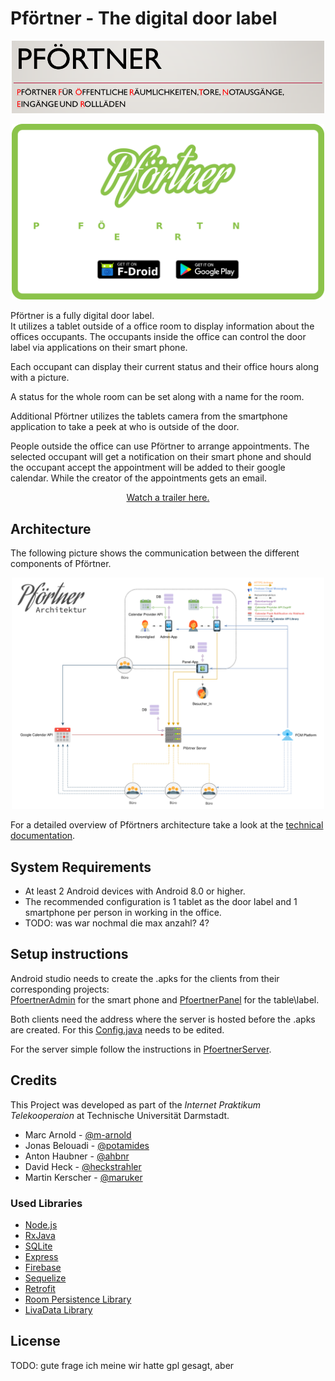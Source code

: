 # Pförtner - The digital door label

<p align="center">
  <img width="500" src="./Graphics/logo.png">
</p>
<p align="center">
  <img width="500" src="./Graphics/finish.png">
</p>

Pförtner is a fully digital door label.<br>
It utilizes a tablet outside of a office room to display information about the offices occupants.
The occupants inside the office can control the door label via applications on their smart phone.

Each occupant can display their current status and their office hours along with a picture.

A status for the whole room can be set along with a name for the room.

Additional Pförtner utilizes the tablets camera from the smartphone application to take a peek at who is outside of the door.

People outside the office can use Pförtner to arrange appointments. The selected occupant will get a notification on their smart phone and should the occupant accept the appointment will be added to their google calendar. While the creator of the appointments gets an email.

<p align="center">
  <a href="https://youtu.be/asGR4Xj08gg">
    Watch a trailer here.
  </a>
</p>


## Architecture

The following picture shows the communication between the different components of Pförtner.
<p align="center">
  <img width="500" src="./graphics/arch.png">
</p>



For a detailed overview of Pförtners architecture take a look at the [technical documentation](arch.png).

## System Requirements

* At least 2 Android devices with Android 8.0 or higher.
* The recommended configuration is 1 tablet as the door label and 1 smartphone per person in working in the office.
* TODO: was war nochmal die max anzahl? 4?

## Setup instructions

Android studio needs to create the .apks for the clients from their corresponding projects:<br>
[PfoertnerAdmin](PfoertnerAdmin/) for the smart phone and [PfoertnerPanel](PfoertnerPanel/) for the table\label.

Both clients need the address where the server is hosted before the .apks are created.
For this [Config.java](PfoertnerCommon/src/main/java/de/tu_darmstadt/epool/pfoertner/common/Config.java) needs to be edited.

For the server simple follow the instructions in [PfoertnerServer](PfoertnerServer/).


## Credits
This Project was developed as part of the <em>Internet Praktikum Telekooperaion</em> at Technische Universität Darmstadt.

* Marc Arnold - [@m-arnold](https://github.com/m-arnold)
* Jonas Belouadi - [@potamides](https://github.com/potamides)
* Anton Haubner - [@ahbnr](https://github.com/ahbnr)
* David Heck - [@heckstrahler](https://github.com/heckstrahler)
* Martin Kerscher - [@maruker](https://github.com/maruker)

### Used Libraries
* [Node.js](https://nodejs.org/en/)
* [RxJava](https://github.com/ReactiveX/RxJava)
* [SQLite](https://sqlite.org/download.html)
* [Express](https://expressjs.com/)
* [Firebase](https://firebase.google.com/docs/cloud-messaging/)
* [Sequelize](http://docs.sequelizejs.com/)
* [Retrofit](http://square.github.io/retrofit/)
* [Room Persistence Library](https://developer.android.com/topic/libraries/architecture/room)
* [LivaData Library](https://developer.android.com/topic/libraries/architecture/livedata)

## License
TODO: gute frage ich meine wir hatte gpl gesagt, aber 
